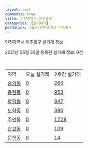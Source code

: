 ```yaml
---
layout: post
comments: true
title: 인천광역시 미추홀구
categories: [실거래가]
permalink: /apt/인천광역시 미추홀구
---
```


인천광역시 미추홀구 실거래 정보

2021년 06월 30일 등록된 실거래 정보: 0건

<script type="text/javascript">
  google.charts.load('current', {'packages':['corechart']});
  google.charts.setOnLoadCallback(drawChart);

  function drawChart() {
    var data = google.visualization.arrayToDataTable([['거래일', '매매', '전월세', '전매'], ['21-02', 437, 288, 152], ['21-03', 618, 353, 141], ['21-04', 529, 294, 141], ['21-05', 489, 267, 182], ['21-06', 191, 149, 70]]);

    var options = {
      title: '최근 유형별 거래량 추이',
      legend: { position: 'bottom' }
    };

    var chart = new google.visualization.LineChart(document.getElementById('columnchart_material'));
    chart.draw(data, (options));
  }
</script>

<div id="columnchart_material" style="width: 95%; margin-left: -35px"></div>
<br>
<table class="sortable">
  <tr>
    <td>지역</td>
    <td>오늘 실거래</td>
    <td>2주간 실거래</td>
  </tr>

  
  <tr class="item">
    <td><a href="인천광역시 미추홀구 숭의동">숭의동</a></td>
    <td><a href="인천광역시 미추홀구 숭의동">0</a></td>
    <td><a href="인천광역시 미추홀구 숭의동">260</a></td>
  </tr>
    

  <tr class="item">
    <td><a href="인천광역시 미추홀구 용현동">용현동</a></td>
    <td><a href="인천광역시 미추홀구 용현동">0</a></td>
    <td><a href="인천광역시 미추홀구 용현동">953</a></td>
  </tr>
    

  <tr class="item">
    <td><a href="인천광역시 미추홀구 학익동">학익동</a></td>
    <td><a href="인천광역시 미추홀구 학익동">0</a></td>
    <td><a href="인천광역시 미추홀구 학익동">847</a></td>
  </tr>
    

  <tr class="item">
    <td><a href="인천광역시 미추홀구 도화동">도화동</a></td>
    <td><a href="인천광역시 미추홀구 도화동">0</a></td>
    <td><a href="인천광역시 미추홀구 도화동">390</a></td>
  </tr>
    

  <tr class="item">
    <td><a href="인천광역시 미추홀구 주안동">주안동</a></td>
    <td><a href="인천광역시 미추홀구 주안동">0</a></td>
    <td><a href="인천광역시 미추홀구 주안동">1728</a></td>
  </tr>
    

  <tr class="item">
    <td><a href="인천광역시 미추홀구 관교동">관교동</a></td>
    <td><a href="인천광역시 미추홀구 관교동">0</a></td>
    <td><a href="인천광역시 미추홀구 관교동">109</a></td>
  </tr>
    

  <tr class="item">
    <td><a href="인천광역시 미추홀구 문학동">문학동</a></td>
    <td><a href="인천광역시 미추홀구 문학동">0</a></td>
    <td><a href="인천광역시 미추홀구 문학동">14</a></td>
  </tr>
    


</table>


    